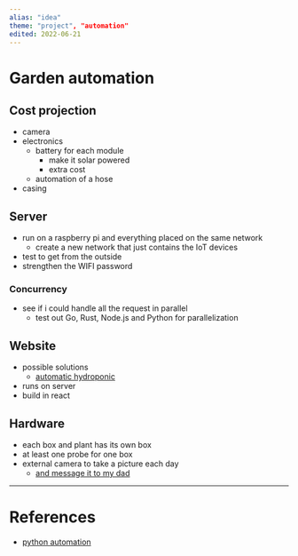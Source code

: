 ```yaml
---
alias: "idea"
theme: "project", "automation"
edited: 2022-06-21
---
```

# Garden automation
## Cost projection
- camera
- electronics
	- battery for each module
		- make it solar powered
		- extra cost
	- automation of a hose
- casing

## Server
- run on a raspberry pi and everything placed on the same network
	- create a new network that just contains the IoT devices
- test to get from the outside
- strengthen the WIFI password

### Concurrency
- see if i could handle all the request in parallel
	- test out Go, Rust, Node.js and Python for parallelization

## Website
- possible solutions
	- [automatic hydroponic](https://www.youtube.com/watch?v=nyqykZK2Ev4&t=51s)
- runs on server
- build in react

## Hardware
- each box and plant has its own box
- at least one probe for one box
- external camera to take a picture each day
	- [and message it to my dad](https://youtu.be/PXMJ6FS7llk?t=9213)
---
# References
- [python automation](https://youtu.be/PXMJ6FS7llk?t=9213)